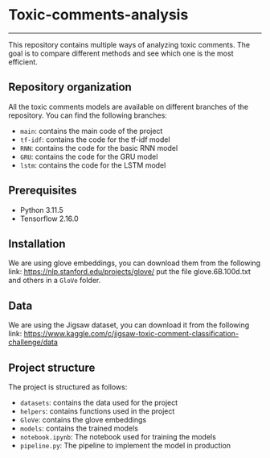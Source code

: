 # Toxic-comments-analysis

---

This repository contains multiple ways of analyzing toxic comments. The goal is to compare different methods and see which one is the most efficient.


## Repository organization
All the toxic comments models are available on different branches of the repository.
You can find the following branches:
- `main`: contains the main code of the project
- `tf-idf`: contains the code for the tf-idf model
- `RNN`: contains the code for the basic RNN model
- `GRU`: contains the code for the GRU model
- `lstm`: contains the code for the LSTM model

## Prerequisites
- Python 3.11.5
- Tensorflow 2.16.0

## Installation

We are using glove embeddings, you can download them from the following link: https://nlp.stanford.edu/projects/glove/
put the file glove.6B.100d.txt and others in a `GloVe` folder.

## Data
We are using the Jigsaw dataset, you can download it from the following link:
https://www.kaggle.com/c/jigsaw-toxic-comment-classification-challenge/data

## Project structure
The project is structured as follows:
- `datasets`: contains the data used for the project
- `helpers`: contains functions used in the project
- `GloVe`: contains the glove embeddings
- `models`: contains the trained models
- `notebook.ipynb`: The notebook used for training the models
- `pipeline.py`: The pipeline to implement the model in production